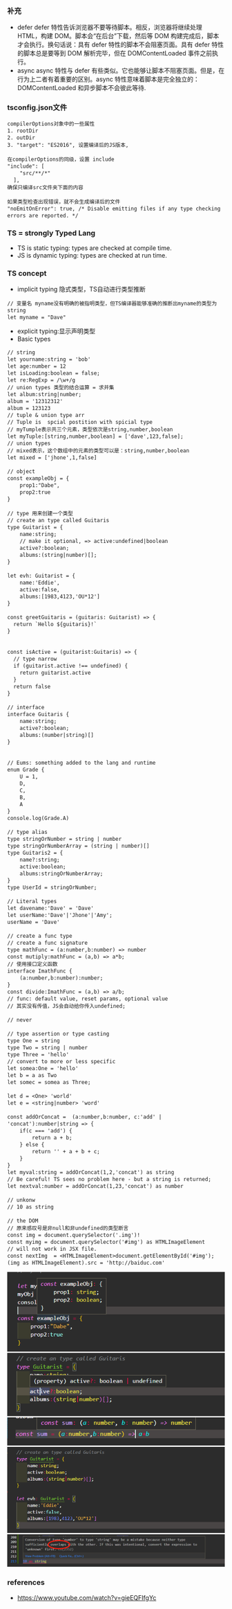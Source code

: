 ### 补充
- defer defer 特性告诉浏览器不要等待脚本。相反，浏览器将继续处理 HTML，构建 DOM。脚本会“在后台”下载，然后等 DOM 构建完成后，脚本才会执行。换句话说：具有 defer 特性的脚本不会阻塞页面。具有 defer 特性的脚本总是要等到 DOM 解析完毕，但在 DOMContentLoaded 事件之前执行。
- async async 特性与 defer 有些类似。它也能够让脚本不阻塞页面。但是，在行为上二者有着重要的区别。async 特性意味着脚本是完全独立的：DOMContentLoaded 和异步脚本不会彼此等待.
### tsconfig.json文件
```
compilerOptions对象中的一些属性
1. rootDir 
2. outDir
3. "target": "ES2016", 设置编译后的JS版本,

在compilerOptions的同级，设置 include
"include": [
    "src/**/*"
  ],
确保只编译src文件夹下面的内容

如果类型检查出现错误，就不会生成编译后的文件
"noEmitOnError": true, /* Disable emitting files if any type checking errors are reported. */
```

### TS = strongly Typed Lang
- TS is static typing: types are checked at compile time.
- JS is dynamic typing: types are checked at run time.

### TS concept
- implicit typing 隐式类型，TS自动进行类型推断
```TS
// 变量名 myname没有明确的被指明类型，但TS编译器能够准确的推断出myname的类型为string
let myname = "Dave"
```
- explicit typing:显示声明类型
- Basic types
```TS
// string
let yourname:string = 'bob'
let age:number = 12
let isLoading:boolean = false;
let re:RegExp = /\w+/g
// union types 类型的结合运算 = 求并集
let album:string|number;
album = '12312312'
album = 123123
// tuple & union type arr
// Tuple is  spcial postition with spicial type
// myTumple表示共三个元素，类型依次是string,number,boolean
let myTuple:[string,number,boolean] = ['dave',123,false];
// union types
// mixed表示，这个数组中的元素的类型可以是：string,number,boolean
let mixed = ['jhone',1,false]

// object
const exampleObj = {
    prop1:"Dabe",
    prop2:true
}

// type 用来创建一个类型
// create an type called Guitaris
type Guitarist = {
    name:string;
    // make it optional, => active:undefined|boolean
    active?:boolean;
    albums:(string|number)[];
}

let evh: Guitarist = {
    name:'Eddie',
    active:false,
    albums:[1983,4123,'OU*12']
}

const greetGuitaris = (guitaris: Guitarist) => {
  return `Hello ${guitaris}!`
}


const isActive = (guitarist:Guitaris) => {
  // type narrow
  if (guitarist.active !== undefined) {
    return guitarist.active
  }
  return false
}

// interface
interface Guitaris {
    name:string;
    active?:boolean;
    albums:(number|string)[]
}


// Eums: something added to the lang and runtime
enum Grade {
    U = 1,
    D,
    C,
    B,
    A
}
console.log(Grade.A)

// type alias
type stringOrNumber = string | number
type stringOrNumberArray = (string | number)[]
type Guitaris2 = {
    name?:string;
    active:boolean;
    albums:stringOrNumberArray;
}
type UserId = stringOrNumber;

// Literal types
let davename:'Dave' = 'Dave'
let userName:'Dave'|'Jhone'|'Amy';
userName = 'Dave'

// create a func type
// create a func signature
type mathFunc = (a:number,b:number) => number
const mutiply:mathFunc = (a,b) => a*b;
// 使用接口定义函数
interface ImathFunc {
    (a:number,b:number):number;
}
const divide:ImathFunc = (a,b) => a/b;
// func: default value, reset params, optional value
// 其实没有传值，JS会自动给你传入undefined;

// never

// type assertion or type casting
type One = string
type Two = string | number
type Three = 'hello'
// convert to more or less specific
let somea:One = 'hello'
let b = a as Two
let somec = somea as Three;

let d = <One> 'world'
let e = <string|number> 'word'

const addOrConcat =  (a:number,b:number, c:'add' | 'concat'):number|string => {
    if(c === 'add') {
        return a + b;
    } else {
        return '' + a + b + c;
    }
}
let myval:string = addOrConcat(1,2,'concat') as string
// Be careful! TS sees no problem here - but a string is returned;
let nextval:number = addOrConcat(1,23,'concat') as number

// unkonw 
// 10 as string

// the DOM
// 原来感叹号是非null和非undefined的类型断言
const img = document.querySelector('.img')!
const myimg = document.querySelector('#img') as HTMLImageElement
// will not work in JSX file.
const nextImg  = <HTMLImageElement>document.getElementById('#img');
(img as HTMLImageElement).src = 'http://baiduc.com'
```
![对象](./imgs/obj.png)
![可选属性](./imgs/optional-props.png)
![sum函数](./imgs/sum.png)
![创建一个新类型](./imgs/type.png)
![创建一个新类型](./imgs/overlaps.png)
### references
- https://www.youtube.com/watch?v=gieEQFIfgYc